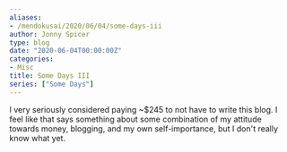 ```yaml
---
aliases:
- /mendokusai/2020/06/04/some-days-iii
author: Jonny Spicer
type: blog
date: "2020-06-04T00:00:00Z"
categories:
- Misc
title: Some Days III
series: ["Some Days"]
---
```

I very seriously considered paying ~$245 to not have to write this blog. I feel like that says something about some
combination of my attitude towards money, blogging, and my own self-importance, but I don't really know what yet.
